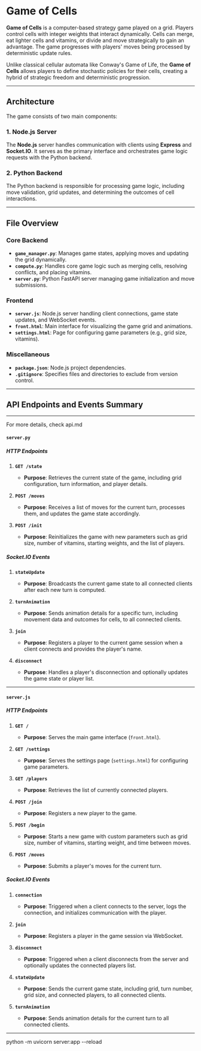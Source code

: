 # Game of Cells

**Game of Cells** is a computer-based strategy game played on a grid. Players control cells with integer weights that interact dynamically. Cells can merge, eat lighter cells and vitamins, or divide and move strategically to gain an advantage. The game progresses with players' moves being processed by deterministic update rules.

Unlike classical cellular automata like Conway's Game of Life, the **Game of Cells** allows players to define stochastic policies for their cells, creating a hybrid of strategic freedom and deterministic progression.

---

## Architecture

The game consists of two main components:

### 1. Node.js Server
The **Node.js** server handles communication with clients using **Express** and **Socket.IO**. It serves as the primary interface and orchestrates game logic requests with the Python backend.

### 2. Python Backend
The Python backend is responsible for processing game logic, including move validation, grid updates, and determining the outcomes of cell interactions.

---

## File Overview

### Core Backend
- **`game_manager.py`**: Manages game states, applying moves and updating the grid dynamically.
- **`compute.py`**: Handles core game logic such as merging cells, resolving conflicts, and placing vitamins.
- **`server.py`**: Python FastAPI server managing game initialization and move submissions.

### Frontend
- **`server.js`**: Node.js server handling client connections, game state updates, and WebSocket events.
- **`front.html`**: Main interface for visualizing the game grid and animations.
- **`settings.html`**: Page for configuring game parameters (e.g., grid size, vitamins).

### Miscellaneous
- **`package.json`**: Node.js project dependencies.
- **`.gitignore`**: Specifies files and directories to exclude from version control.


---

## **API Endpoints and Events Summary**

---
For more details, check api.md

#### **`server.py`**

##### **HTTP Endpoints**

1. **`GET /state`**
   - **Purpose**: Retrieves the current state of the game, including grid configuration, turn information, and player details.

2. **`POST /moves`**
   - **Purpose**: Receives a list of moves for the current turn, processes them, and updates the game state accordingly.

3. **`POST /init`**
   - **Purpose**: Reinitializes the game with new parameters such as grid size, number of vitamins, starting weights, and the list of players.

##### **Socket.IO Events**

1. **`stateUpdate`**
   - **Purpose**: Broadcasts the current game state to all connected clients after each new turn is computed.

2. **`turnAnimation`**
   - **Purpose**: Sends animation details for a specific turn, including movement data and outcomes for cells, to all connected clients.

3. **`join`**
   - **Purpose**: Registers a player to the current game session when a client connects and provides the player's name.

4. **`disconnect`**
   - **Purpose**: Handles a player's disconnection and optionally updates the game state or player list.

---

#### **`server.js`**

##### **HTTP Endpoints**

1. **`GET /`**
   - **Purpose**: Serves the main game interface (`front.html`).

2. **`GET /settings`**
   - **Purpose**: Serves the settings page (`settings.html`) for configuring game parameters.

3. **`GET /players`**
   - **Purpose**: Retrieves the list of currently connected players.

4. **`POST /join`**
   - **Purpose**: Registers a new player to the game.

5. **`POST /begin`**
   - **Purpose**: Starts a new game with custom parameters such as grid size, number of vitamins, starting weight, and time between moves.

6. **`POST /moves`**
   - **Purpose**: Submits a player's moves for the current turn.

##### **Socket.IO Events**

1. **`connection`**
   - **Purpose**: Triggered when a client connects to the server, logs the connection, and initializes communication with the player.

2. **`join`**
   - **Purpose**: Registers a player in the game session via WebSocket.

3. **`disconnect`**
   - **Purpose**: Triggered when a client disconnects from the server and optionally updates the connected players list.

4. **`stateUpdate`**
   - **Purpose**: Sends the current game state, including grid, turn number, grid size, and connected players, to all connected clients.

5. **`turnAnimation`**
   - **Purpose**: Sends animation details for the current turn to all connected clients.

---

python -m uvicorn server:app --reload
